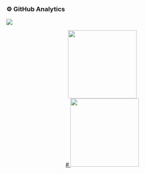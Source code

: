 ### ⚙️ GitHub Analytics
![](https://komarev.com/ghpvc/?username=danieltonad)
<p align="center">
<a href="https://github.com/danieltonad">
  <img height='180em' src='https://github-readme-streak-stats.herokuapp.com/?user=danieltonad&theme=gruvbox&hide_border=false'> <br />
#  <img height="180em" src="https://github-readme-stats.vercel.app/api/top-langs/?username=danieltonad&theme=gruvbox&layout=compact&langs_count=10"/>
</a>
</p>
